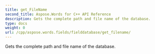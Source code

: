 ```yaml
---
title: get_FileName
second_title: Aspose.Words for C++ API Reference
description: Gets the complete path and file name of the database. 
type: docs
weight: 0
url: /cpp/aspose.words.fields/fielddatabase/get_filename/
---
```


Gets the complete path and file name of the database. 

